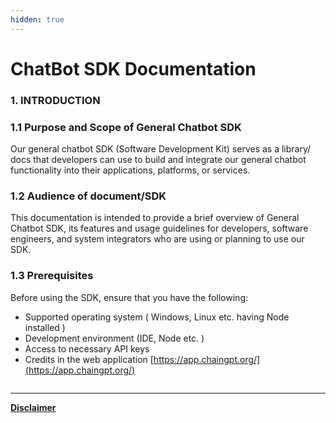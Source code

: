 ```yaml
---
hidden: true
---
```


# ChatBot SDK Documentation

### 1. INTRODUCTION

### 1.1 Purpose and Scope of General Chatbot SDK

Our general chatbot SDK (Software Development Kit) serves as a library/ docs that developers can use to build and integrate our general chatbot functionality into their applications, platforms, or services.&#x20;

### 1.2 Audience of document/SDK

This documentation is intended to provide a brief overview of General Chatbot SDK,  its features and usage guidelines for developers, software engineers, and system integrators who are using or planning to use our SDK.

### 1.3 Prerequisites

Before using the SDK, ensure that you have the following:

* Supported operating system  ( Windows, Linux etc.  having Node installed )
* Development environment (IDE, Node etc. )
* Access to necessary API keys&#x20;
* Credits in the web application [https://app.chaingpt.org/](https://app.chaingpt.org/)

<figure><img src="https://lh7-rt.googleusercontent.com/docsz/AD_4nXf0-QF2zy0LwZcRRBVU5xiPQ9VWn3yWYAjXtrZMZR1xNKUzU8FFe4kc-pznKyX4Ss2K__-0xuVPhXHbguF6BGgju8QsqxMS4eLm49BBoBAz4ir7njsuOB3JlkT5xhtDS1aVgvb_YA?key=BZ2FNEbHjC87wc5CO56IlqCS" alt=""><figcaption></figcaption></figure>

***



[**Disclaimer**](../../misc/legal-docs/disclaimer.md)
